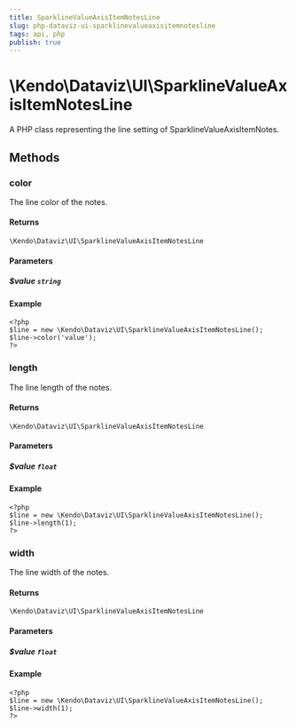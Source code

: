 ```yaml
---
title: SparklineValueAxisItemNotesLine
slug: php-dataviz-ui-sparklinevalueaxisitemnotesline
tags: api, php
publish: true
---
```


# \Kendo\Dataviz\UI\SparklineValueAxisItemNotesLine

A PHP class representing the line setting of SparklineValueAxisItemNotes.


## Methods

### color
The line color of the notes.

#### Returns
`\Kendo\Dataviz\UI\SparklineValueAxisItemNotesLine`

#### Parameters

##### $value `string`



#### Example 
    <?php
    $line = new \Kendo\Dataviz\UI\SparklineValueAxisItemNotesLine();
    $line->color('value');
    ?>

### length
The line length of the notes.

#### Returns
`\Kendo\Dataviz\UI\SparklineValueAxisItemNotesLine`

#### Parameters

##### $value `float`



#### Example 
    <?php
    $line = new \Kendo\Dataviz\UI\SparklineValueAxisItemNotesLine();
    $line->length(1);
    ?>

### width
The line width of the notes.

#### Returns
`\Kendo\Dataviz\UI\SparklineValueAxisItemNotesLine`

#### Parameters

##### $value `float`



#### Example 
    <?php
    $line = new \Kendo\Dataviz\UI\SparklineValueAxisItemNotesLine();
    $line->width(1);
    ?>

 
